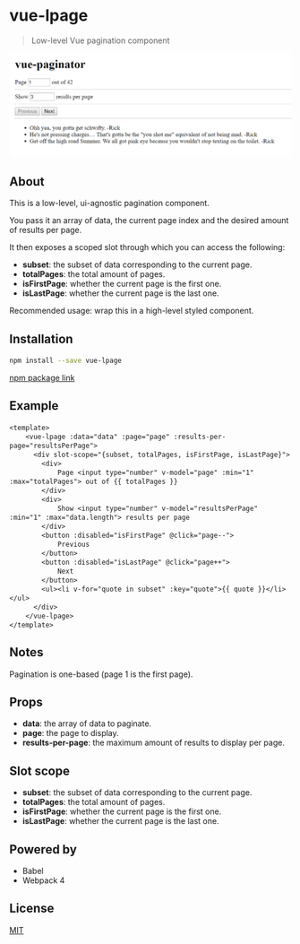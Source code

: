 # vue-lpage

> Low-level Vue pagination component

![screenshot](./assets/example.png)

## About

This is a low-level, ui-agnostic pagination component.

You pass it an array of data, the current page index and the desired amount of results per page.

It then exposes a scoped slot through which you can access the following:

* __subset__: the subset of data corresponding to the current page.
* __totalPages__: the total amount of pages.
* __isFirstPage__: whether the current page is the first one.
* __isLastPage__: whether the current page is the last one.

Recommended usage: wrap this in a high-level styled component.

## Installation

```bash
npm install --save vue-lpage
```

[npm package link](https://www.npmjs.com/package/vue-lpage)

## Example

```vue
<template>
    <vue-lpage :data="data" :page="page" :results-per-page="resultsPerPage">
      <div slot-scope="{subset, totalPages, isFirstPage, isLastPage}">
        <div>
            Page <input type="number" v-model="page" :min="1" :max="totalPages"> out of {{ totalPages }}
        </div>
        <div>
            Show <input type="number" v-model="resultsPerPage" :min="1" :max="data.length"> results per page
        </div>
        <button :disabled="isFirstPage" @click="page--">
            Previous
        </button>
        <button :disabled="isLastPage" @click="page++">
            Next
        </button>
        <ul><li v-for="quote in subset" :key="quote">{{ quote }}</li></ul>
      </div>
    </vue-lpage>
</template>
```

## Notes

Pagination is one-based (page 1 is the first page).

## Props

* __data__: the array of data to paginate.
* __page__: the page to display.
* __results-per-page__: the maximum amount of results to display per page.

## Slot scope

* __subset__: the subset of data corresponding to the current page.
* __totalPages__: the total amount of pages.
* __isFirstPage__: whether the current page is the first one.
* __isLastPage__: whether the current page is the last one.

## Powered by

* Babel
* Webpack 4

## License

[MIT](http://opensource.org/licenses/MIT)
